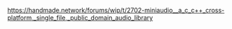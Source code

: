 https://handmade.network/forums/wip/t/2702-miniaudio__a_c_c++_cross-platform,_single_file,_public_domain_audio_library
